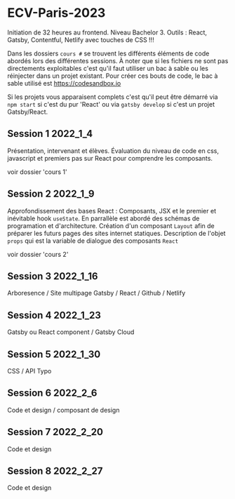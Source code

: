 # ECV-Paris-2023
Initiation de 32 heures au frontend. Niveau Bachelor 3.
Outils : React, Gatsby, Contentful, Netlify avec touches de CSS !!!

Dans les dossiers `cours #` se trouvent les différents éléments de code abordés lors des différentes sessions.
À noter que si les fichiers ne sont pas directements exploitables c'est qu'il faut utiliser un bac à sable ou les réinjecter dans un projet existant.
Pour créer ces bouts de code, le bac à sable utilisé est https://codesandbox.io

Si les projets vous apparaisent complets c'est qu'il peut être démarré via `npm start` si c'est du pur 'React' ou via `gatsby develop` si c'est un projet Gatsby/React.


## Session 1  2022_1_4

Présentation, intervenant et élèves.
Évaluation du niveau de code en css, javascript et premiers pas sur React pour comprendre les composants.

voir dossier 'cours 1'

## Session 2 2022_1_9

Approfondissement des bases React : Composants, JSX et le premier et inévitable hook `useState`.
En parrallèle est abordé des schémas de programation et d'architecture.
Création d'un composant `Layout` afin de préparer les futurs pages des sites internet statiques.
Description de l'objet `props` qui est la variable de dialogue des composants `React`

voir dossier 'cours 2'

## Session 3 2022_1_16

Arboresence / Site multipage Gatsby / React / Github / Netlify

## Session 4 2022_1_23

Gatsby ou React component / Gatsby Cloud

## Session 5 2022_1_30

CSS / API Typo

## Session 6 2022_2_6

Code et design / composant de design

## Session 7 2022_2_20

Code et design

## Session 8 2022_2_27

Code et design
